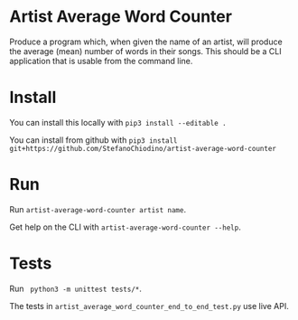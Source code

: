 # Artist Average Word Counter

Produce a program which, when given the name of an artist, will produce the average (mean) number of words in their songs.
This should be a CLI application that is usable from the command line.

# Install

You can install this locally with `pip3 install --editable .`

You can install from github with `pip3 install git+https://github.com/StefanoChiodino/artist-average-word-counter`

# Run

Run `artist-average-word-counter artist name`.

Get help on the CLI with `artist-average-word-counter --help`.

# Tests

Run ` python3 -m unittest tests/*`.

The tests in `artist_average_word_counter_end_to_end_test.py` use live API.
